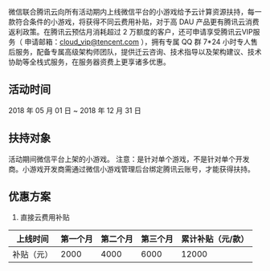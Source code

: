 
微信联合腾讯云向所有活动期内上线微信平台的小游戏给予云计算资源扶持，每一款符合条件的小游戏，将获得不同云费用补贴，对于高 DAU 产品更有腾讯云消费返利政策。在腾讯云预估月消耗超过 2 万额度的客户，还可申请享受腾讯云VIP服务（ 申请邮箱：cloud_vip@tencent.com ），拥有专属 QQ 群 7*24 小时专人售后服务，配备专属高级架构师团队，提供迁云咨询、技术指导以及架构建议、技术协助等全栈式服务，在服务器资费上更享诸多优惠。  

## 活动时间
2018 年 05 月 01 日 ~ 2018 年 12 月 31 日

## 扶持对象
活动期间微信平台上架的小游戏。 
注意：是针对单个游戏，不是针对单个开发商。小游戏开发商需通过微信小游戏管理后台绑定腾讯云账号，才能获得扶持。

## 优惠方案
1. 直接云费用补贴  

| 上线时间 | 第一个月 | 第二个月 | 第三个月| 累计补贴（元/款）|
|---------|---------|---------|---------|---------|
| 补贴（元）| 2000 | 4000 | 6000 | 12000 |

  

